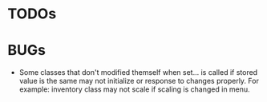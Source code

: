 # TODOs

# BUGs
- Some classes that don't modified themself when set... is called if stored value is the same may not initialize or response to changes properly. For example: inventory class may not scale if scaling is changed in menu.
